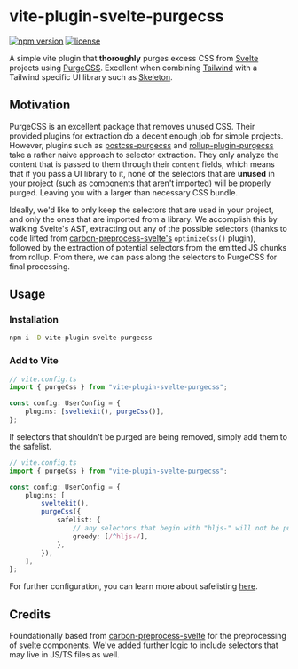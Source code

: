 # vite-plugin-svelte-purgecss

[![npm version](https://img.shields.io/npm/v/vite-plugin-svelte-purgecss?logo=npm&color=cb3837)](https://www.npmjs.com/package/vite-plugin-svelte-purgecss)
[![license](https://img.shields.io/badge/license-MIT-%23bada55)](https://github.com/AdrianGonz97/vite-plugin-svelte-purgecss/blob/main/LICENSE)

A simple vite plugin that **thoroughly** purges excess CSS from [Svelte](https://svelte.dev/) projects using [PurgeCSS](https://purgecss.com/). Excellent when combining [Tailwind](https://tailwindcss.com/) with a Tailwind specific UI library such as [Skeleton](https://skeleton.dev).

## Motivation

PurgeCSS is an excellent package that removes unused CSS. Their provided plugins for extraction do a decent enough job for simple projects. However, plugins such as [postcss-purgecss](https://github.com/FullHuman/purgecss/tree/main/packages/postcss-purgecss) and [rollup-plugin-purgecss](https://github.com/FullHuman/purgecss/tree/main/packages/rollup-plugin-purgecss) take a rather naive approach to selector extraction. They only analyze the content that is passed to them through their `content` fields, which means that if you pass a UI library to it, none of the selectors that are **unused** in your project (such as components that aren't imported) will be properly purged. Leaving you with a larger than necessary CSS bundle.

Ideally, we'd like to only keep the selectors that are used in your project, and only the ones that are imported from a library. We accomplish this by walking Svelte's AST, extracting out any of the possible selectors (thanks to code lifted from [carbon-preprocess-svelte's](https://github.com/carbon-design-system/carbon-preprocess-svelte) `optimizeCss()` plugin), followed by the extraction of potential selectors from the emitted JS chunks from rollup. From there, we can pass along the selectors to PurgeCSS for final processing.

## Usage

### Installation

```bash
npm i -D vite-plugin-svelte-purgecss
```

### Add to Vite

```ts
// vite.config.ts
import { purgeCss } from "vite-plugin-svelte-purgecss";

const config: UserConfig = {
	plugins: [sveltekit(), purgeCss()],
};
```

If selectors that shouldn't be purged are being removed, simply add them to the safelist.

```ts
// vite.config.ts
import { purgeCss } from "vite-plugin-svelte-purgecss";

const config: UserConfig = {
	plugins: [
		sveltekit(),
		purgeCss({
			safelist: {
				// any selectors that begin with "hljs-" will not be purged
				greedy: [/^hljs-/],
			},
		}),
	],
};
```

For further configuration, you can learn more about safelisting [here](https://purgecss.com/configuration.html).

## Credits

Foundationally based from [carbon-preprocess-svelte](https://github.com/carbon-design-system/carbon-preprocess-svelte) for the preprocessing of svelte components. We've added further logic to include selectors that may live in JS/TS files as well.
